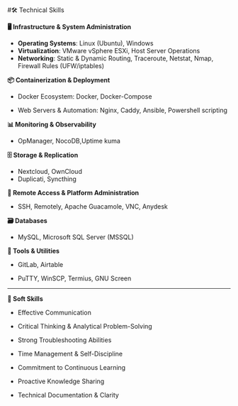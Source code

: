 #🛠️ Technical Skills

**🖥️ Infrastructure & System Administration**

- **Operating Systems**: Linux (Ubuntu), Windows 
- **Virtualization**: VMware vSphere ESXi, Host Server Operations  
- **Networking**:  Static & Dynamic Routing, Traceroute, Netstat, Nmap, Firewall Rules (UFW/iptables)

**📦 Containerization & Deployment**

- Docker Ecosystem: Docker, Docker-Compose

- Web Servers & Automation: Nginx, Caddy, Ansible, Powershell scripting

**📊 Monitoring & Observability**

- OpManager, NocoDB,Uptime kuma

**🗄️ Storage & Replication**

- Nextcloud, OwnCloud
- Duplicati, Syncthing

**🧩 Remote Access & Platform Administration**

- SSH, Remotely, Apache Guacamole, VNC, Anydesk

**🗃️ Databases**

- MySQL, Microsoft SQL Server (MSSQL)

**🧰 Tools & Utilities**

- GitLab, Airtable

- PuTTY, WinSCP, Termius, GNU Screen


-----


**🧠 Soft Skills**

- Effective Communication

- Critical Thinking & Analytical Problem-Solving

- Strong Troubleshooting Abilities

- Time Management & Self-Discipline

- Commitment to Continuous Learning

- Proactive Knowledge Sharing

- Technical Documentation & Clarity